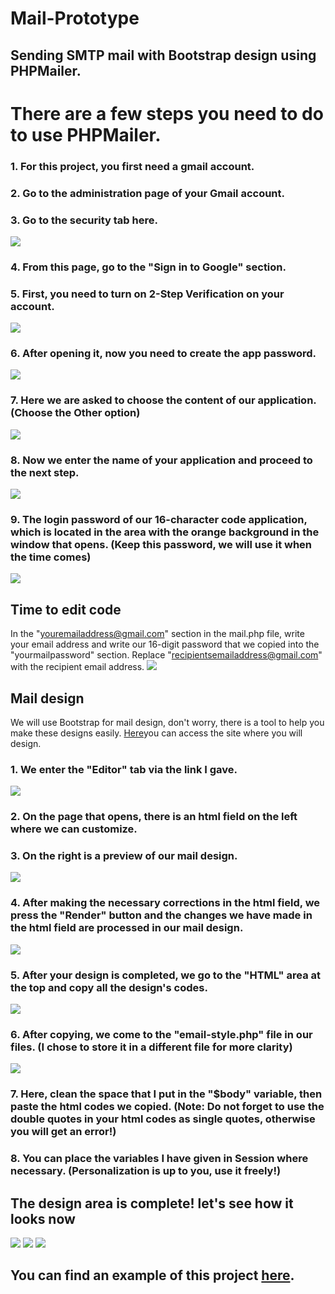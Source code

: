
# Mail-Prototype

   <h2>Sending SMTP mail with Bootstrap design using PHPMailer.</h2>

# There are a few steps you need to do to use PHPMailer.

<h3>1. For this project, you first need a gmail account.</h3>
<h3>2. Go to the administration page of your Gmail account.</h3>
<h3>3. Go to the security tab here.</h3>
 <img src="img/9-min.jpg">
<h3>4. From this page, go to the "Sign in to Google" section.</h3>
<h3>5. First, you need to turn on 2-Step Verification on your account.</h3>
 
 <img src="img/10-min.jpg">
<h3>6. After opening it, now you need to create the app password.</h3>
 
 <img src="img/113-min.jpg">
<h3>7. Here we are asked to choose the content of our application. (Choose the Other option)</h3>
 
 <img src="img/13-min.jpg">
<h3>8. Now we enter the name of your application and proceed to the next step.</h3>
 
 <img src="img/14-min.jpg">
<h3>9. The login password of our 16-character code application, which is located in the area with the orange background in the window that opens. (Keep this password, we will use it when the time comes) </h3>

<img src="img/15-min.jpg">

## Time to edit code

In the "youremailaddress@gmail.com" section in the mail.php file, write your email address and write our 16-digit password that we copied into the "yourmailpassword" section. Replace "recipientsemailaddress@gmail.com" with the recipient email address.
<img src="img/16-min.jpg">

## Mail design

We will use Bootstrap for mail design, don't worry, there is a tool to help you make these designs easily.
<a href="https://bootstrapemail.com/">Here</a>you can access the site where you will design.

<h3>1. We enter the "Editor" tab via the link I gave.</h3>
 <img src="img/1-min.jpg">
<h3>2. On the page that opens, there is an html field on the left where we can customize.</h3>
<h3>3. On the right is a preview of our mail design.</h3>
 <img src="img/2-min.jpg">
<h3>4. After making the necessary corrections in the html field, we press the "Render" button and the changes we have made in the html field are processed in our mail design.</h3>
 <img src="img/4-min.jpg">
<h3>5. After your design is completed, we go to the "HTML" area at the top and copy all the design's codes.</h3>
 <img src="img/3-min.jpg">
<h3>6. After copying, we come to the "email-style.php" file in our files. (I chose to store it in a different file for more clarity)</h3>
 <img src="img/5-min.jpg">
<h3>7. Here, clean the space that I put in the "$body" variable, then paste the html codes we copied. (Note: Do not forget to use the double quotes in your html codes as single quotes, otherwise you will get an error!)</h3>
<h3>8. You can place the variables I have given in Session where necessary. (Personalization is up to you, use it freely!)</h3>

## The design area is complete! let's see how it looks now

<img src="img/6-min.jpg">
<img src="img/7-min.jpg">
<img src="img/8-min.jpg">

## You can find an example of this project <a href="https://project.4lphasoftware.com/mail">here</a>.
